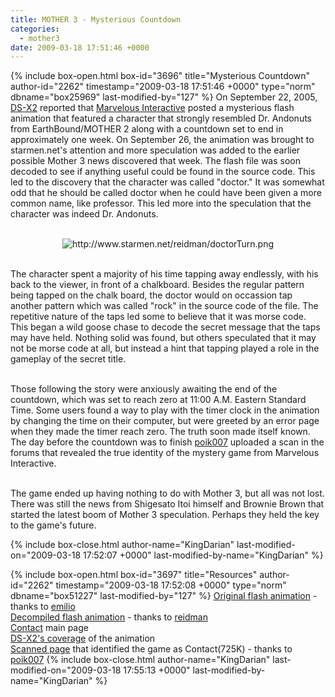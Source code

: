 ```yaml
---
title: MOTHER 3 - Mysterious Countdown
categories:
  - mother3
date: 2009-03-18 17:51:46 +0000
---
```

{% include box-open.html box-id="3696" title="Mysterious Countdown" author-id="2262" timestamp="2009-03-18 17:51:46 +0000" type="norm" dbname="box25969" last-modified-by="127" %}
On September 22, 2005, <a href="http://www.ds-x2.com" target="_blank">DS-X2</a> reported that <a href="http://www.mmv-i.net" target="_blank">Marvelous Interactive</a> posted a mysterious flash animation that featured a character that strongly resembled Dr. Andonuts from EarthBound/MOTHER 2 along with a countdown set to end in approximately one week. On September 26, the animation was brought to starmen.net's attention and more speculation was added to the earlier possible Mother 3 news discovered that week. The flash file was soon decoded to see if anything useful could be found in the source code. This led to the discovery that the character was called "doctor." It was somewhat odd that he should be called doctor when he could have been given a more common name, like professor. This led more into the speculation that the character was indeed Dr. Andonuts.<BR />
<BR />

<center><img src="http - //www.starmen.net/mother3/mysteriouscountdown/doctorTurn.png" border="0" alt="http://www.starmen.net/reidman/doctorTurn.png" /></center><BR />

The character spent a majority of his time tapping away endlessly, with his back to the viewer, in front of a chalkboard. Besides the regular pattern being tapped on the chalk board, the doctor would on occassion tap another pattern which was called "rock" in the source code of the file.
The repetitive nature of the taps led some to believe that it was morse code. This began a wild goose chase to decode the secret message that the taps may have held. Nothing solid was found, but others speculated that it may not be morse code at all, but instead a hint that tapping played a role in the gameplay of the secret title.<BR />
<BR />

Those following the story were anxiously awaiting the end of the countdown, which was set to reach zero at 11:00 A.M. Eastern Standard Time. Some users found a way to play with the timer clock in the animation by changing the time on their computer, but were greeted by an error page when they made the timer reach zero. The truth soon made itself known. The day before the countdown was to finish <a href="http://forum.starmen.net/?t=usrinfo&id=2573" target="_blank">poik007</a> uploaded a scan in the forums that revealed the true identity of the mystery game from Marvelous Interactive.<BR />
<BR />

The game ended up having nothing to do with Mother 3, but all was not lost. There was still the news from Shigesato Itoi himself and Brownie Brown that started the latest boom of Mother 3 speculation. Perhaps they held the key to the game's future.

{% include box-close.html author-name="KingDarian" last-modified-on="2009-03-18 17:52:07 +0000" last-modified-by-name="KingDarian" %}

{% include box-open.html box-id="3697" title="Resources" author-id="2262" timestamp="2009-03-18 17:52:08 +0000" type="norm" dbname="box51227" last-modified-by="127" %}
<a href="count.swf" target="_blank">Original flash animation</a> - thanks to <a href="http://forum.starmen.net/?t=usrinfo&id=10">emilio</a><BR />
<a href="hackCount.swf" target="_blank">Decompiled flash animation</a> - thanks to <a href="http://forum.starmen.net/?t=usrinfo&id=8" target="_blank">reidman</a><BR />
<a href="http://www.mmv.co.jp/game/p_search/detail/2065" target="_blank">Contact</a> main page<BR />
<a href="http://www.ds-x2.com/index.php?id=4201" target="_blank">DS-X2's coverage</a> of the animation<BR />
<a href="Famitsu_Contact.jpg" target="_blank">Scanned page</a> that identified the game as Contact(725K) - thanks to <a href="http://forum.starmen.net/?t=usrinfo&id=2573" target="_blank">poik007</a>
{% include box-close.html author-name="KingDarian" last-modified-on="2009-03-18 17:55:13 +0000" last-modified-by-name="KingDarian" %}
